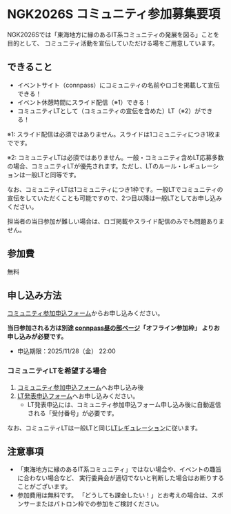 # NGK2026S コミュニティ参加募集要項

NGK2026Sでは「東海地方に縁のあるIT系コミュニティの発展を図る」ことを目的として、
コミュニティ活動を宣伝していただける場をご用意しています。

## できること

* イベントサイト（connpass）にコミュニティの名前やロゴを掲載して宣伝できる！
* イベント休憩時間にスライド配信（※1）できる！
* コミュニティLTとして（コミュニティの宣伝を含めた）LT（※2）ができる！

※1: スライド配信は必須ではありません。スライドは1コミュニティにつき1枚までです。

※2: コミュニティLTは必須ではありません。一般・コミュニティ含めLT応募多数の場合、コミュニティLTが優先されます。ただし、LTのルール・レギュレーションは一般LTと同等です。

なお、コミュニティLTは1コミュニティにつき1枠です。一般LTでコミュニティの宣伝をしていただくことも可能ですので、2つ目以降は一般LTとしてお申し込みください。

担当者の当日参加が難しい場合は、ロゴ掲載やスライド配信のみでも問題ありません。

## 参加費

無料

## 申し込み方法

[コミュニティ参加申込フォーム](https://forms.gle/4jYZwSExjAsD1TAi8)からお申し込みください。

**当日参加される方は別途 [connpass昼の部ページ]()「オフライン参加枠」 よりお申し込みが必要です。**

* 申込期限：2025/11/28（金） 22:00


### コミュニティLTを希望する場合

1. [コミュニティ参加申込フォーム](https://forms.gle/4jYZwSExjAsD1TAi8)へお申し込み後
2. [LT発表申込フォーム](https://docs.google.com/forms/d/e/1FAIpQLSe9M3n407OzX8jFZSe5R2qG7YLqrJotfM9CTGSNkxtUcUO4pA/viewform?usp=pp_url&entry.871443715=%E3%82%B3%E3%83%9F%E3%83%A5%E3%83%8B%E3%83%86%E3%82%A3LT&entry.1991551372=--)へお申し込みください。
    - LT発表申込には、コミュニティ参加申込フォーム申し込み後に自動返信される「受付番号」が必要です。

なお、コミュニティLTは一般LTと同じ[LTレギュレーション](https://nagoya-godo-konshinkai.github.io/ngk2026s/lt_regulation.html)に従います。

## 注意事項

* 「東海地方に縁のあるIT系コミュニティ」ではない場合や、イベントの趣旨に合わない場合など、
  実行委員会が適切でないと判断した場合はお断りすることがございます。
* 参加費用は無料です。
  「どうしても課金したい！」とお考えの場合は、スポンサーまたはパトロン枠での参加をご検討ください。
